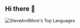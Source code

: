 ## Hi there 👋

![SteveAndMore's Top Languages](https://github-readme-stats.vercel.app/api/top-langs/?username=SteveAndMore&theme=dark&show_icons=true&hide_border=true&layout=compact)
<!--
**SteveAndMore/SteveAndMore** is a ✨ _special_ ✨ repository because its `README.md` (this file) appears on your GitHub profile.

Here are some ideas to get you started:

- 🔭 I’m currently working on ...
- 🌱 I’m currently learning ...
- 👯 I’m looking to collaborate on ...
- 🤔 I’m looking for help with ...
- 💬 Ask me about ...
- 📫 How to reach me: ...
- 😄 Pronouns: ...
- ⚡ Fun fact: ...
-->
